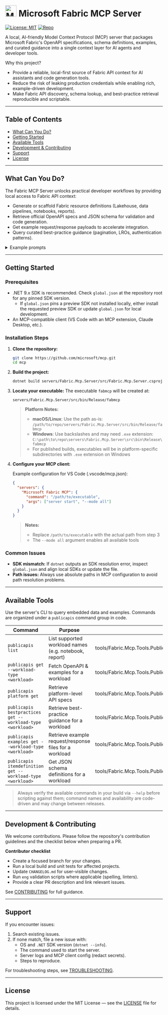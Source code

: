 # <img height="36" width="36" src="https://learn.microsoft.com/fabric/media/fabric-icon.png" alt="Microsoft Fabric Logo" /> Microsoft Fabric MCP Server

[![License: MIT](https://img.shields.io/badge/license-MIT-green.svg)](https://github.com/microsoft/mcp/blob/main/LICENSE)
[![Repo](https://img.shields.io/badge/repo-microsoft/mcp-blue)](https://github.com/microsoft/mcp)

A local, AI-friendly Model Context Protocol (MCP) server that packages Microsoft Fabric's OpenAPI specifications, schema definitions, examples, and curated guidance into a single context layer for AI agents and developer tools.

Why this project?
- Provide a reliable, local-first source of Fabric API context for AI assistants and code generation tools.
- Reduce the risk of leaking production credentials while enabling rich, example-driven development.
- Make Fabric API discovery, schema lookup, and best-practice retrieval reproducible and scriptable.

---

## Table of Contents
- [What Can You Do?](#what-can-you-do)
- [Getting Started](#getting-started)
- [Available Tools](#available-tools)
- [Development & Contributing](#development--contributing)
- [Support](#support)
- [License](#license)

---

## What Can You Do?
The Fabric MCP Server unlocks practical developer workflows by providing local access to Fabric API context:

- Generate or scaffold Fabric resource definitions (Lakehouse, data pipelines, notebooks, reports).
- Retrieve official OpenAPI specs and JSON schema for validation and code generation.
- Get example request/response payloads to accelerate integration.
- Query curated best-practice guidance (pagination, LROs, authentication patterns).

<details>
<summary>Example prompts</summary>

- "Create a Lakehouse resource definition with a schema that enforces a string column and a datetime column."  
- "Show me the OpenAPI operations for 'notebook' and give a sample creation body."  
- "List recommended retry/backoff behavior for Fabric APIs when rate-limited."

</details>

---

## Getting Started

### Prerequisites
- .NET 9.x SDK is recommended. Check `global.json` at the repository root for any pinned SDK version.
  - If `global.json` pins a preview SDK not installed locally, either install the requested preview SDK or update `global.json` for local development.
- An MCP-compatible client (VS Code with an MCP extension, Claude Desktop, etc.).

### Installation Steps

1. **Clone the repository:**
   ```bash
   git clone https://github.com/microsoft/mcp.git
   cd mcp
   ```

2. **Build the project:**
   ```bash
   dotnet build servers/Fabric.Mcp.Server/src/Fabric.Mcp.Server.csproj --configuration Release
   ```

3. **Locate your executable:**
   The executable `fabmcp` will be created at:
   ```
   servers/Fabric.Mcp.Server/src/bin/Release/fabmcp
   ```
   
   > **Platform Notes:**
   > - **macOS/Linux**: Use the path as-is: `/path/to/repo/servers/Fabric.Mcp.Server/src/bin/Release/fabmcp`
   > - **Windows**: Use backslashes and may need `.exe` extension: `C:\path\to\repo\servers\Fabric.Mcp.Server\src\bin\Release\fabmcp`
   > - For published builds, executables will be in platform-specific subdirectories with `.exe` extension on Windows

4. **Configure your MCP client:**

   Example configuration for VS Code (.vscode/mcp.json):
   ```json
   {
     "servers": {
       "Microsoft Fabric MCP": {
         "command": "/path/to/executable",
         "args": ["server start", "--mode all"]
       }
     }
   }
   ```

   > **Notes:** 
   > - Replace `/path/to/executable` with the actual path from step 3
   > - The `--mode all` argument enables all available tools


### Common Issues
- **SDK mismatch:** If `dotnet` outputs an SDK resolution error, inspect `global.json` and align local SDKs or update the file.
- **Path issues:** Always use absolute paths in MCP configuration to avoid path resolution problems.

---

## Available Tools
Use the server's CLI to query embedded data and examples. Commands are organized under a `publicapis` command group in code.

| Command | Purpose | Implementation |
|---|---|---|
| `publicapis list` | List supported workload names (e.g. notebook, report) | tools/Fabric.Mcp.Tools.PublicApi/src/Commands/PublicApis/ListWorkloadsCommand.cs |
| `publicapis get --workload-type <workload>` | Fetch OpenAPI & examples for a workload | tools/Fabric.Mcp.Tools.PublicApi/src/Commands/PublicApis/GetWorkloadApisCommand.cs |
| `publicapis platform get` | Retrieve platform-level API specs | tools/Fabric.Mcp.Tools.PublicApi/src/Commands/PublicApis/GetPlatformApisCommand.cs |
| `publicapis bestpractices get --workload-type <workload>` | Retrieve best-practice guidance for a workload | tools/Fabric.Mcp.Tools.PublicApi/src/Commands/BestPractices/GetBestPracticesCommand.cs |
| `publicapis examples get --workload-type <workload>` | Retrieve example request/response files for a workload | tools/Fabric.Mcp.Tools.PublicApi/src/Commands/BestPractices/GetExamplesCommand.cs |
| `publicapis itemdefinition get --workload-type <workload>` | Get JSON schema definitions for a workload | tools/Fabric.Mcp.Tools.PublicApi/src/Commands/BestPractices/GetWorkloadDefinitionCommand.cs |

> Always verify the available commands in your build via `--help` before scripting against them; command names and availability are code-driven and may change between releases.

---

## Development & Contributing
We welcome contributions. Please follow the repository's contribution guidelines and the checklist below when preparing a PR.

**Contributor checklist**
- Create a focused branch for your changes.
- Run a local build and unit tests for affected projects.
- Update `CHANGELOG.md` for user-visible changes.
- Run `eng` validation scripts where applicable (spelling, linters).
- Provide a clear PR description and link relevant issues.

See [CONTRIBUTING](https://github.com/microsoft/mcp/blob/main/CONTRIBUTING.md) for full guidance.

---

## Support
If you encounter issues:
1. Search existing issues.
2. If none match, file a new issue with:
   - OS and `.NET` SDK version (`dotnet --info`).
   - The command used to start the server.
   - Server logs and MCP client config (redact secrets).
   - Steps to reproduce.

For troubleshooting steps, see [TROUBLESHOOTING](https://github.com/microsoft/mcp/blob/main/servers/Fabric.Mcp.Server/TROUBLESHOOTING.md).

---

## License
This project is licensed under the MIT License — see the [LICENSE](https://github.com/microsoft/mcp/blob/main/LICENSE) file for details.